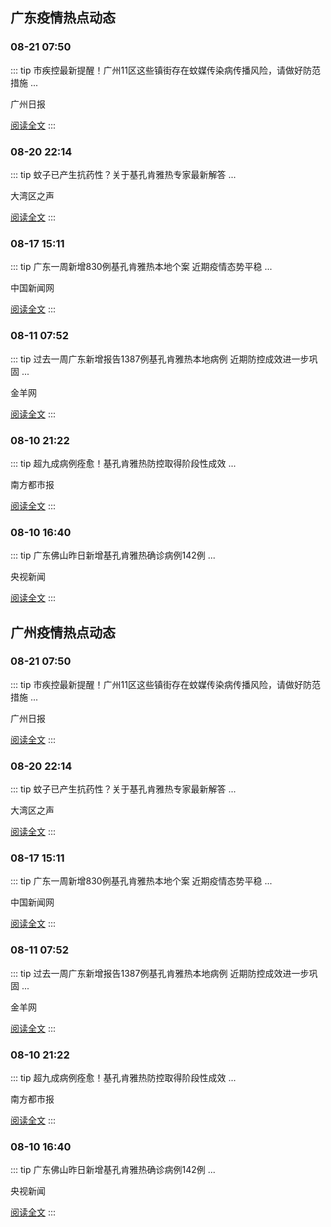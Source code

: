 
## 广东疫情热点动态

  
### 08-21 07:50
::: tip 市疾控最新提醒！广州11区这些镇街存在蚊媒传染病传播风险，请做好防范措施
...

广州日报

[阅读全文](https://view.inews.qq.com/a/20250820A0801P00?uid=08fb476a5200eabc&chlid=_qqnews_custom_search_pictext&suid=8QIf3n9a7YEVvTfY5QM%3D&c_buffer=aid%3D20250820A0801P00%3Bappver%3D7.7.10%3Bts%3D1755742296321&sign=AAwPmZfYTkjez05pix%2F3SfpRWBQhHZNV6AvfMgD7LovRQHsXDWqhD3Fhq31AC4h%2F6ZiDny%2F3I7beNTdK6exQp5nbefoUXsftsnsuqFmrAsTtGYQpyrS8lPPqnEwNbdwomD17wxeO)
:::

### 08-20 22:14
::: tip 蚊子已产生抗药性？关于基孔肯雅热专家最新解答
...

大湾区之声

[阅读全文](https://view.inews.qq.com/a/20250820A09ABT00?uid=08fb476a5200eabc&chlid=_qqnews_custom_search_pictext&suid=8QIf3n9a7YEVvTfY5QM%3D&c_buffer=aid%3D20250820A09ABT00%3Bappver%3D7.7.10%3Bts%3D1755742432590&sign=AAwama2Om3waTZQS7ukDyKX97Bkx8gwyhQVXhhMVxHI838XYknnLGhEpT9X%2BueGsZ3ma9EJ0N1qd%2F%2B1v8ZW5aIYnqHno%2BJLGeHrP3SqsQkN0M7pnWHLELG9X8GEI7rcwbU%2F%2FePH8)
:::

### 08-17 15:11
::: tip 广东一周新增830例基孔肯雅热本地个案 近期疫情态势平稳
...

中国新闻网

[阅读全文](https://view.inews.qq.com/a/20250817A03NW800?uid=08fb476a5200eabc&chlid=_qqnews_custom_search_pictext&suid=8QIf3n9a7YEVvTfY5QM%3D&c_buffer=aid%3D20250817A03NW800%3Bappver%3D7.7.10%3Bts%3D1755742625892&sign=AAwZTLb3zaT5y%2F3aSWhDcjO8IdZKhLRaHT9GnFtaIUWWXJzyx6fgJ8gyUjQIeeANfYgJBtvWAN9X8H5ShZEMCU6rMbw%2F7oCk152e9BC0mmCTZzzNA1IvxFU8Y7eagdwDzwojoEZW)
:::

### 08-11 07:52
::: tip 过去一周广东新增报告1387例基孔肯雅热本地病例 近期防控成效进一步巩固
...

金羊网

[阅读全文](https://view.inews.qq.com/a/20250811A01M2Q00?uid=08fb476a5200eabc&chlid=_qqnews_custom_search_pictext&suid=8QIf3n9a7YEVvTfY5QM%3D&c_buffer=aid%3D20250811A01M2Q00%3Bappver%3D7.7.10%3Bts%3D1754876224391&sign=AAwcU3%2BNU3wOzOXnNLs%2BjZGzEFG%2Bl%2FkY33VPYCkLMxW%2BY18cMEY%2FiEhKxQnLXyAvxzApzGZKZblqui1ZcAktBiTgKb%2FOzkWY6r6V2l880NBwWbh2G42sQV%2BsQreGEqIzJCvhqCQq)
:::

### 08-10 21:22
::: tip 超九成病例痊愈！基孔肯雅热防控取得阶段性成效
...

南方都市报

[阅读全文](https://view.inews.qq.com/a/20250810A05M8J00?uid=08fb476a5200eabc&chlid=_qqnews_custom_search_pictext&suid=8QIf3n9a7YEVvTfY5QM%3D&c_buffer=aid%3D20250810A05M8J00%3Bappver%3D7.7.10%3Bts%3D1754876253286&sign=AAwkUZr4lL2WmSVTIutqn7cc6zbyBEUGhPqTx67TY93iBpOPUuV5sG0tbv27Anm%2BFvvL1Cd6Ykrpque2OQ84hah22m54Usd3vY4EhswlT8qT%2FRwZOkvhqI%2Bi7%2FwPJfaFPeLQrN%2Be)
:::

### 08-10 16:40
::: tip 广东佛山昨日新增基孔肯雅热确诊病例142例
...

央视新闻

[阅读全文](https://view.inews.qq.com/a/20250810A04F9K00?uid=08fb476a5200eabc&chlid=_qqnews_custom_search_pictext&suid=8QIf3n9a7YEVvTfY5QM%3D&c_buffer=aid%3D20250810A04F9K00%3Bappver%3D7.7.10%3Bts%3D1754876336578&sign=AAwXTRwWlawOUmtQcEeX4Bm26TPQejR4PNXvpeEtLsEiHqVZCR1gCJFYs76gQzwo3a9VsBmmlqU57cRjgIQc2aeRN%2B0L21AcebhJn5PgdQSdubsF9k99q32iYT9BBlXJjqw64WZs)
:::


## 广州疫情热点动态

  
### 08-21 07:50
::: tip 市疾控最新提醒！广州11区这些镇街存在蚊媒传染病传播风险，请做好防范措施
...

广州日报

[阅读全文](https://view.inews.qq.com/a/20250820A0801P00?uid=08fb476a5200eabc&chlid=_qqnews_custom_search_pictext&suid=8QIf3n9a7YEVvTfY5QM%3D&c_buffer=aid%3D20250820A0801P00%3Bappver%3D7.7.10%3Bts%3D1755742296321&sign=AAwPmZfYTkjez05pix%2F3SfpRWBQhHZNV6AvfMgD7LovRQHsXDWqhD3Fhq31AC4h%2F6ZiDny%2F3I7beNTdK6exQp5nbefoUXsftsnsuqFmrAsTtGYQpyrS8lPPqnEwNbdwomD17wxeO)
:::

### 08-20 22:14
::: tip 蚊子已产生抗药性？关于基孔肯雅热专家最新解答
...

大湾区之声

[阅读全文](https://view.inews.qq.com/a/20250820A09ABT00?uid=08fb476a5200eabc&chlid=_qqnews_custom_search_pictext&suid=8QIf3n9a7YEVvTfY5QM%3D&c_buffer=aid%3D20250820A09ABT00%3Bappver%3D7.7.10%3Bts%3D1755742432590&sign=AAwama2Om3waTZQS7ukDyKX97Bkx8gwyhQVXhhMVxHI838XYknnLGhEpT9X%2BueGsZ3ma9EJ0N1qd%2F%2B1v8ZW5aIYnqHno%2BJLGeHrP3SqsQkN0M7pnWHLELG9X8GEI7rcwbU%2F%2FePH8)
:::

### 08-17 15:11
::: tip 广东一周新增830例基孔肯雅热本地个案 近期疫情态势平稳
...

中国新闻网

[阅读全文](https://view.inews.qq.com/a/20250817A03NW800?uid=08fb476a5200eabc&chlid=_qqnews_custom_search_pictext&suid=8QIf3n9a7YEVvTfY5QM%3D&c_buffer=aid%3D20250817A03NW800%3Bappver%3D7.7.10%3Bts%3D1755742625892&sign=AAwZTLb3zaT5y%2F3aSWhDcjO8IdZKhLRaHT9GnFtaIUWWXJzyx6fgJ8gyUjQIeeANfYgJBtvWAN9X8H5ShZEMCU6rMbw%2F7oCk152e9BC0mmCTZzzNA1IvxFU8Y7eagdwDzwojoEZW)
:::

### 08-11 07:52
::: tip 过去一周广东新增报告1387例基孔肯雅热本地病例 近期防控成效进一步巩固
...

金羊网

[阅读全文](https://view.inews.qq.com/a/20250811A01M2Q00?uid=08fb476a5200eabc&chlid=_qqnews_custom_search_pictext&suid=8QIf3n9a7YEVvTfY5QM%3D&c_buffer=aid%3D20250811A01M2Q00%3Bappver%3D7.7.10%3Bts%3D1754876224391&sign=AAwcU3%2BNU3wOzOXnNLs%2BjZGzEFG%2Bl%2FkY33VPYCkLMxW%2BY18cMEY%2FiEhKxQnLXyAvxzApzGZKZblqui1ZcAktBiTgKb%2FOzkWY6r6V2l880NBwWbh2G42sQV%2BsQreGEqIzJCvhqCQq)
:::

### 08-10 21:22
::: tip 超九成病例痊愈！基孔肯雅热防控取得阶段性成效
...

南方都市报

[阅读全文](https://view.inews.qq.com/a/20250810A05M8J00?uid=08fb476a5200eabc&chlid=_qqnews_custom_search_pictext&suid=8QIf3n9a7YEVvTfY5QM%3D&c_buffer=aid%3D20250810A05M8J00%3Bappver%3D7.7.10%3Bts%3D1754876253286&sign=AAwkUZr4lL2WmSVTIutqn7cc6zbyBEUGhPqTx67TY93iBpOPUuV5sG0tbv27Anm%2BFvvL1Cd6Ykrpque2OQ84hah22m54Usd3vY4EhswlT8qT%2FRwZOkvhqI%2Bi7%2FwPJfaFPeLQrN%2Be)
:::

### 08-10 16:40
::: tip 广东佛山昨日新增基孔肯雅热确诊病例142例
...

央视新闻

[阅读全文](https://view.inews.qq.com/a/20250810A04F9K00?uid=08fb476a5200eabc&chlid=_qqnews_custom_search_pictext&suid=8QIf3n9a7YEVvTfY5QM%3D&c_buffer=aid%3D20250810A04F9K00%3Bappver%3D7.7.10%3Bts%3D1754876336578&sign=AAwXTRwWlawOUmtQcEeX4Bm26TPQejR4PNXvpeEtLsEiHqVZCR1gCJFYs76gQzwo3a9VsBmmlqU57cRjgIQc2aeRN%2B0L21AcebhJn5PgdQSdubsF9k99q32iYT9BBlXJjqw64WZs)
:::

